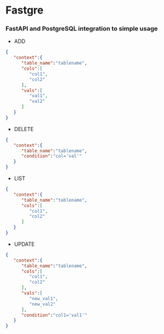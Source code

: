 # Fastgre
### FastAPI and PostgreSQL integration to simple usage

* ADD
```json
{
   "context":{
      "table_name":"tablename",
      "cols":[
         "col1",
         "col2"
      ],
      "vals":[
         "val1",
         "val2"
      ]
   }
}
```

* DELETE
```json
{
   "context":{
      "table_name":"tablename",
      "condition":"col='val'"
   }
}
```

* LIST
```json
{
   "context":{
      "table_name":"tablename",
      "cols":[
         "col1",
         "col2"
      ]
   }
}
```

* UPDATE
```json
{
   "context":{
      "table_name":"tablename",
      "cols":[
         "col1",
         "col2"
      ],
      "vals":[
         "new_val1",
         "new_val2"
      ],
      "condition":"col1='val1'"
   }
}
```